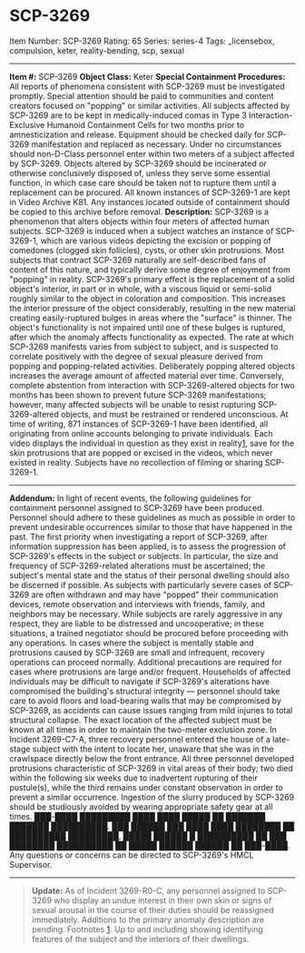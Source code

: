# SCP-3269
Item Number: SCP-3269
Rating: 65
Series: series-4
Tags: _licensebox, compulsion, keter, reality-bending, scp, sexual

---

**Item #:** SCP-3269
**Object Class:** Keter
**Special Containment Procedures:** All reports of phenomena consistent with SCP-3269 must be investigated promptly. Special attention should be paid to communities and content creators focused on "popping" or similar activities.
All subjects affected by SCP-3269 are to be kept in medically-induced comas in Type 3 Interaction-Exclusive Humanoid Containment Cells for two months prior to amnesticization and release. Equipment should be checked daily for SCP-3269 manifestation and replaced as necessary. Under no circumstances should non-D-Class personnel enter within two meters of a subject affected by SCP-3269.
Objects altered by SCP-3269 should be incinerated or otherwise conclusively disposed of, unless they serve some essential function, in which case care should be taken not to rupture them until a replacement can be procured.
All known instances of SCP-3269-1 are kept in Video Archive K81. Any instances located outside of containment should be copied to this archive before removal.
**Description:** SCP-3269 is a phenomenon that alters objects within four meters of affected human subjects. SCP-3269 is induced when a subject watches an instance of SCP-3269-1, which are various videos depicting the excision or popping of comedones (clogged skin follicles), cysts, or other skin protrusions. Most subjects that contract SCP-3269 naturally are self-described fans of content of this nature, and typically derive some degree of enjoyment from "popping" in reality.
SCP-3269's primary effect is the replacement of a solid object's interior, in part or in whole, with a viscous liquid or semi-solid roughly similar to the object in coloration and composition. This increases the interior pressure of the object considerably, resulting in the new material creating easily-ruptured bulges in areas where the "surface" is thinner. The object's functionality is not impaired until one of these bulges is ruptured, after which the anomaly affects functionality as expected.
The rate at which SCP-3269 manifests varies from subject to subject, and is suspected to correlate positively with the degree of sexual pleasure derived from popping and popping-related activities. Deliberately popping altered objects increases the average amount of affected material over time. Conversely, complete abstention from interaction with SCP-3269-altered objects for two months has been shown to prevent future SCP-3269 manifestations; however, many affected subjects will be unable to resist rupturing SCP-3269-altered objects, and must be restrained or rendered unconscious.
At time of writing, 871 instances of SCP-3269-1 have been identified, all originating from online accounts belonging to private individuals. Each video displays the individual in question as they exist in reality[1](javascript:;), save for the skin protrusions that are popped or excised in the videos, which never existed in reality. Subjects have no recollection of filming or sharing SCP-3269-1.
* * *
**Addendum:** In light of recent events, the following guidelines for containment personnel assigned to SCP-3269 have been produced. Personnel should adhere to these guidelines as much as possible in order to prevent undesirable occurrences similar to those that have happened in the past.
The first priority when investigating a report of SCP-3269, after information suppression has been applied, is to assess the progression of SCP-3269's effects in the subject or subjects. In particular, the size and frequency of SCP-3269-related alterations must be ascertained; the subject's mental state and the status of their personal dwelling should also be discerned if possible.
As subjects with particularly severe cases of SCP-3269 are often withdrawn and may have "popped" their communication devices, remote observation and interviews with friends, family, and neighbors may be necessary. While subjects are rarely aggressive in any respect, they are liable to be distressed and uncooperative; in these situations, a trained negotiator should be procured before proceeding with any operations.
In cases where the subject is mentally stable and protrusions caused by SCP-3269 are small and infrequent, recovery operations can proceed normally. Additional precautions are required for cases where protrusions are large and/or frequent. Households of affected individuals may be difficult to navigate if SCP-3269's alterations have compromised the building's structural integrity — personnel should take care to avoid floors and load-bearing walls that may be compromised by SCP-3269, as accidents can cause issues ranging from mild injuries to total structural collapse.
The exact location of the affected subject must be known at all times in order to maintain the two-meter exclusion zone. In Incident 3269-C7-A, three recovery personnel entered the house of a late-stage subject with the intent to locate her, unaware that she was in the crawlspace directly below the front entrance. All three personnel developed protrusions characteristic of SCP-3269 in vital areas of their body; two died within the following six weeks due to inadvertent rupturing of their pustule(s), while the third remains under constant observation in order to prevent a similar occurrence.
Ingestion of the slurry produced by SCP-3269 should be studiously avoided by wearing appropriate safety gear at all times. ███-████ █████████ ████ ████ █████ ██ ███████ ███████ ██████████. ███ ██████ ███ ████ ████ ████████ ██ ██████████ █████████, █████ ██████ █ ██████████ ██ ███ ████████ ██████████ ██ █████ ██████ ██████ ██ ███-████.
Any questions or concerns can be directed to SCP-3269's HMCL Supervisor.
* * *
> **Update:** As of Incident 3269-R0-C, any personnel assigned to SCP-3269 who display an undue interest in their own skin or signs of sexual arousal in the course of their duties should be reassigned immediately. Additions to the primary anomaly description are pending.
Footnotes
[1](javascript:;). Up to and including showing identifying features of the subject and the interiors of their dwellings.